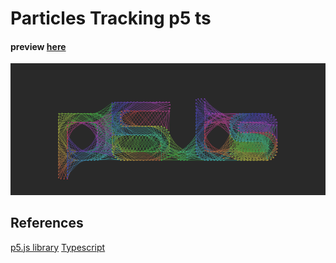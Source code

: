 # Particles Tracking p5 ts

#### preview [here](https://v9n63.csb.app/)

![preview img](https://github.com/kubo550/particles-behaviours-p5.ts/blob/main/p5ts-preview.png)

## References

[p5.js library](https://p5js.org/)
[Typescript](https://www.typescriptlang.org/)
